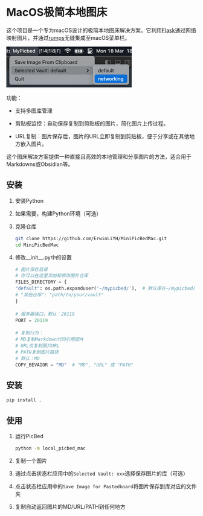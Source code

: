 # MacOS极简本地图床

这个项目是一个专为macOS设计的极简本地图床解决方案。它利用[Flask](https://flask.palletsprojects.com)通过网络映射图片，并通过[rumps](https://github.com/jaredks/rumps)无缝集成至macOS菜单栏。

![](./img/Screenshot%202024-03-18%20at%2018.17.18.png)

功能：
- 支持多图库管理

- 剪贴板监控：自动保存复制到剪贴板的图片，简化图片上传过程。

- URL复制：图片保存后，图片的URL立即复制到剪贴板，便于分享或在其他地方嵌入图片。

这个图床解决方案提供一种直接且高效的本地管理和分享图片的方法，适合用于Markdowns或Obsidian等。

## 安装

1. 安装Python
2. 如果需要，构建Python环境（可选）
3. 克隆仓库

    ```bash
    git clone https://github.com/ErwinLiYH/MiniPicBedMac.git
    cd MiniPicBedMac
    ```

4. 修改__init__.py中的设置

    ```python
    # 图片保存目录
    # 你可以在这里添加和修改图片仓库
    FILES_DIRECTORY = {
    "default": os.path.expanduser('~/mypicbed/'),  # 默认库在~/mypicbed/
    # "其他仓库": "path/to/your/vault"
    }

    # 服务器端口，默认：20119
    PORT = 20119

    # 复制行为：
    # MD复制Markdown代码引用图片
    # URL仅复制图片URL
    # PATH复制图片路径
    # 默认：MD
    COPY_BEVAIOR = "MD"  # "MD", "URL" 或 "PATH"
    ```

## 安装

```bash
pip install .
```

## 使用

1. 运行PicBed

    ```bash
    python -m local_picbed_mac
    ```

2. 复制一个图片
3. 通过点击状态栏应用中的`Selected Vault: xxx`选择保存图片的库（可选）
4. 点击状态栏应用中的`Save Image for Pastedboard`将图片保存到库对应的文件夹
5. 复制自动返回图片的MD/URL/PATH到任何地方